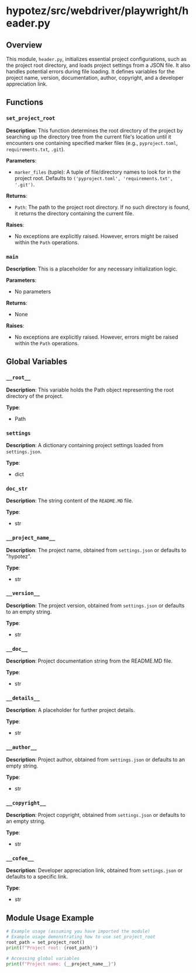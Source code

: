 # hypotez/src/webdriver/playwright/header.py

## Overview

This module, `header.py`, initializes essential project configurations, such as the project root directory, and loads project settings from a JSON file. It also handles potential errors during file loading.  It defines variables for the project name, version, documentation, author, copyright, and a developer appreciation link.


## Functions

### `set_project_root`

**Description**: This function determines the root directory of the project by searching up the directory tree from the current file's location until it encounters one containing specified marker files (e.g., `pyproject.toml`, `requirements.txt`, `.git`).

**Parameters**:

- `marker_files` (tuple): A tuple of file/directory names to look for in the project root. Defaults to `('pyproject.toml', 'requirements.txt', '.git')`.


**Returns**:

- `Path`: The path to the project root directory.  If no such directory is found, it returns the directory containing the current file.


**Raises**:

- No exceptions are explicitly raised.  However, errors might be raised within the `Path` operations.


### `main`

**Description**: This is a placeholder for any necessary initialization logic.


**Parameters**:

- No parameters


**Returns**:

- None


**Raises**:

- No exceptions are explicitly raised.  However, errors might be raised within the `Path` operations.


## Global Variables

### `__root__`

**Description**: This variable holds the Path object representing the root directory of the project.


**Type**:

- Path


### `settings`

**Description**: A dictionary containing project settings loaded from `settings.json`.


**Type**:

- dict


### `doc_str`

**Description**: The string content of the `README.MD` file.


**Type**:

- str


### `__project_name__`

**Description**:  The project name, obtained from `settings.json` or defaults to "hypotez".


**Type**:

- str


### `__version__`

**Description**:  The project version, obtained from `settings.json` or defaults to an empty string.


**Type**:

- str


### `__doc__`

**Description**: Project documentation string from the README.MD file.


**Type**:

- str


### `__details__`

**Description**:  A placeholder for further project details.


**Type**:

- str


### `__author__`

**Description**: Project author, obtained from `settings.json` or defaults to an empty string.


**Type**:

- str


### `__copyright__`

**Description**: Project copyright, obtained from `settings.json` or defaults to an empty string.


**Type**:

- str


### `__cofee__`

**Description**: Developer appreciation link, obtained from `settings.json` or defaults to a specific link.


**Type**:

- str


## Module Usage Example

```python
# Example usage (assuming you have imported the module)
# Example usage demonstrating how to use set_project_root
root_path = set_project_root()
print(f"Project root: {root_path}")

# Accessing global variables
print(f"Project name: {__project_name__}")
```